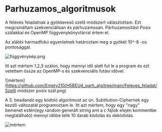 # Parhuzamos_algoritmusok
A féléves feladatnak a gyökkereső szelő módszert választottam. Ezt megcsináltam szekvenciálisan és párhuzamosan.
Párhuzamosítást Posix szálakkal és OpenMP függvénykönyvtárral értem el.

Az alábbi harmadfokú egyenletnek határoztam meg a gyökét 10^-8 -os pontosággal.

![függvénykép.png](https://github.com/Empty210/H5BEU4_parh_alg/tree/main/Feleves_feladat/függvénykép.png)

Itt azt mértem 1,2,3 szálon, hogy mennyi idő alatt fut le a program és ezt vetettem össze az OpenMP-s és szekvenciális futási idővel.

![mértem](https://github.com/Empty210/H5BEU4_parh_alg/tree/main/Feleves_feladat/Szelő módszer posix szál.png)

A 3. beadandó egy kódoló algoritmust az ún. Subtitution-Ciphernek egy kezdő változatát programoztam le.
Itt azt mértem, hogy egy "nagy" bemenet estén(egy random generált string ami a c fájlok elején kommentbe megtalálható) mennyi időbe telik 10 darab kódolás és dekódolás.


![mértem](https://https://github.com/Empty210/H5BEU4_parh_alg/tree/main/Feleves_feladat/Sub-Cipher.png)
